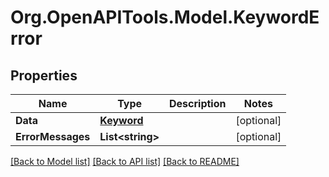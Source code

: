 # Org.OpenAPITools.Model.KeywordError

## Properties

Name | Type | Description | Notes
------------ | ------------- | ------------- | -------------
**Data** | [**Keyword**](Keyword.md) |  | [optional] 
**ErrorMessages** | **List&lt;string&gt;** |  | [optional] 

[[Back to Model list]](../README.md#documentation-for-models) [[Back to API list]](../README.md#documentation-for-api-endpoints) [[Back to README]](../README.md)

